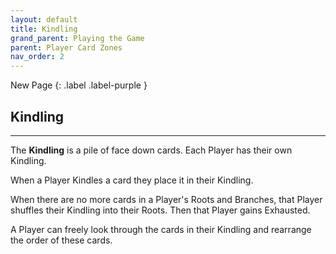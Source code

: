 ```yaml
---
layout: default
title: Kindling
grand_parent: Playing the Game
parent: Player Card Zones
nav_order: 2
---
```


<div markdown="1">
New Page
{: .label .label-purple }
</div>

## Kindling

---

The **Kindling** is a pile of face down cards. Each Player has their own Kindling. 

When a Player Kindles a card they place it in their Kindling. 

<!-- insert example here -->

When there are no more cards in a Player's Roots and Branches, that Player shuffles their Kindling into their Roots. Then that Player gains Exhausted.

A Player can freely look through the cards in their Kindling and rearrange the order of these cards.
